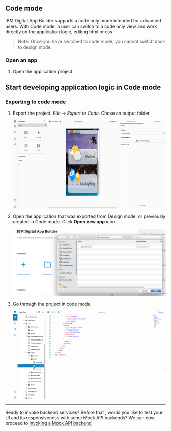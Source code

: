 ## Code mode

IBM Digital App Builder supports a code only mode intended for advanced users. With Code mode, a user can switch to a code only view and work directly on the application logic, editing html or css.

>Note: Once you have switched to code mode, you cannot switch back to design mode.

### Open an app

1. Open the application project.
	
## Start developing application logic in Code mode

### Exporting to code mode

1. Export the project. *File -> Export to Code*. Chose an output folder

	![DAB export](../Artifacts/screenshots/dab-modresorts-export.gif)

2. Open the application that was exported from Design mode, or previously created in Code mode. Click **Open new app** icon. 

    ![Import](../Artifacts/screenshots/dab-modresorts-import-codemode.png)
    
2. Go through the project in code mode. 

	![Code mode](../Artifacts/screenshots/dab-modresorts-codemode.gif)    

----------
Ready to invoke backend services? Before that , would you like to test your UI and its responsiveness with some Mock API backends?
We can now proceed to [invoking a Mock API backend](../4-mock-api)	
